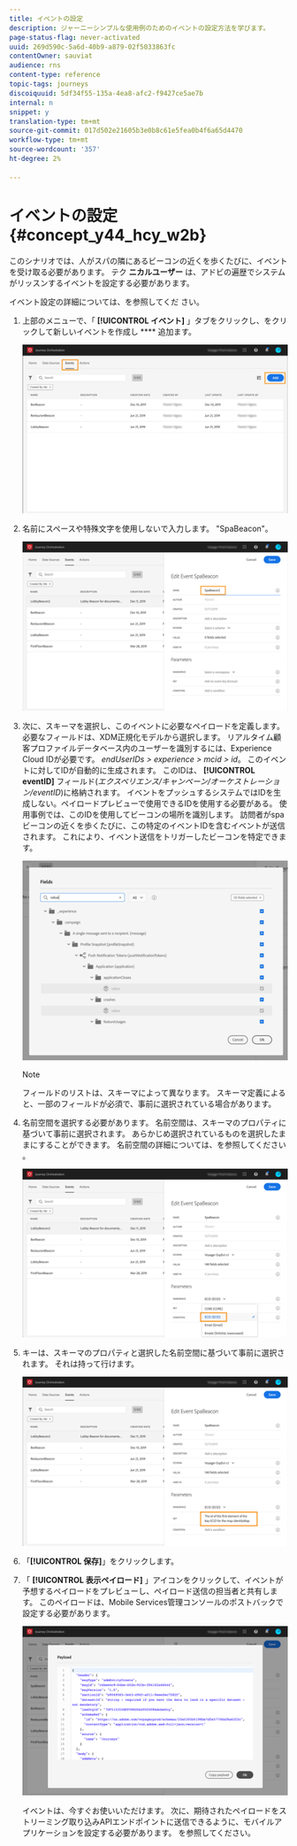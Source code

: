 ```yaml
---
title: イベントの設定
description: ジャーニーシンプルな使用例のためのイベントの設定方法を学びます。
page-status-flag: never-activated
uuid: 269d590c-5a6d-40b9-a879-02f5033863fc
contentOwner: sauviat
audience: rns
content-type: reference
topic-tags: journeys
discoiquuid: 5df34f55-135a-4ea8-afc2-f9427ce5ae7b
internal: n
snippet: y
translation-type: tm+mt
source-git-commit: 017d502e21605b3e0b8c61e5fea0b4f6a65d4470
workflow-type: tm+mt
source-wordcount: '357'
ht-degree: 2%

---
```



# イベントの設定{#concept_y44_hcy_w2b}

このシナリオでは、人がスパの隣にあるビーコンの近くを歩くたびに、イベントを受け取る必要があります。 テク **ニカルユーザー** は、アドビの遍歴でシステムがリッスンするイベントを設定する必要があります。

イベント設定の詳細については、を参照してくだ [](../event/about-events.md)さい。

1. 上部のメニューで、「 **[!UICONTROL イベント]** 」タブをクリックし、をクリックして新しいイベントを作成し **** 追加ます。

   ![](../assets/journeyuc1_1.png)

1. 名前にスペースや特殊文字を使用しないで入力します。 &quot;SpaBeacon&quot;。

   ![](../assets/journeyuc1_2.png)

   <!--li>Select the **[!UICONTROL Mobile - Streaming Ingestion APIs]** event type. Events are sent from the customers' mobile phone through the Mobile SDK.![](../assets/journeyuc1_4.png" placement="break" width="800" id="image_qgr_2mn_z2b"/></li-->

1. 次に、スキーマを選択し、このイベントに必要なペイロードを定義します。 必要なフィールドは、XDM正規化モデルから選択します。 リアルタイム顧客プロファイルデータベース内のユーザーを識別するには、Experience Cloud IDが必要です。 _endUserIDs > experience > mcid > id_。 このイベントに対してIDが自動的に生成されます。 このIDは、 **[!UICONTROL eventID]** フィールド(_エクスペリエンス/キャンペーン/オーケストレーション/eventID_)に格納されます。 イベントをプッシュするシステムではIDを生成しない。ペイロードプレビューで使用できるIDを使用する必要がある。 使用事例では、このIDを使用してビーコンの場所を識別します。 訪問者がspaビーコンの近くを歩くたびに、この特定のイベントIDを含むイベントが送信されます。 これにより、イベント送信をトリガーしたビーコンを特定できます。

   ![](../assets/journeyuc1_3.png)

   >[!NOTE]
   >
   >フィールドのリストは、スキーマによって異なります。 スキーマ定義によると、一部のフィールドが必須で、事前に選択されている場合があります。

1. 名前空間を選択する必要があります。 名前空間は、スキーマのプロパティに基づいて事前に選択されます。 あらかじめ選択されているものを選択したままにすることができます。 名前空間の詳細については、を参照してください [](../event/selecting-the-namespace.md)。

   ![](../assets/journeyuc1_6.png)

1. キーは、スキーマのプロパティと選択した名前空間に基づいて事前に選択されます。 それは持って行けます。

   ![](../assets/journeyuc1_5.png)

1. 「**[!UICONTROL 保存]**」をクリックします。

1. 「 **[!UICONTROL 表示ペイロード]** 」アイコンをクリックして、イベントが予想するペイロードをプレビューし、ペイロード送信の担当者と共有します。 このペイロードは、Mobile Services管理コンソールのポストバックで設定する必要があります。

   ![](../assets/journeyuc1_7.png)

   イベントは、今すぐお使いいただけます。 次に、期待されたペイロードをストリーミング取り込みAPIエンドポイントに送信できるように、モバイルアプリケーションを設定する必要があります。 [](../event/additional-steps-to-send-events-to-journey-orchestration.md)を参照してください。